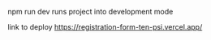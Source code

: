 npm run dev
runs project into development mode

link to deploy
https://registration-form-ten-psi.vercel.app/
